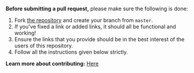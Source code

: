 **Before submitting a pull request,** please make sure the following is done:

1. Fork [the repository](https://github.com/Kolhar730/Machine-Learning-Resource-Box) and create your branch from `master`.
2. If you've fixed a link or added links, it should all be functional and working!
3. Ensure the links that you provide should be in the best interest of the users of this repository.
4. Follow all the instructions given below strictly.

**Learn more about contributing:** [Here](https://github.com/Kolhar730/Machine-Learning-Resource-Box/blob/master/CONTRIBUTING.md)
